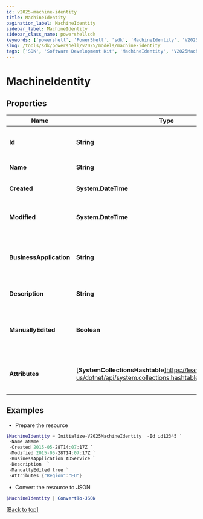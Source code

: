 ```yaml
---
id: v2025-machine-identity
title: MachineIdentity
pagination_label: MachineIdentity
sidebar_label: MachineIdentity
sidebar_class_name: powershellsdk
keywords: ['powershell', 'PowerShell', 'sdk', 'MachineIdentity', 'V2025MachineIdentity'] 
slug: /tools/sdk/powershell/v2025/models/machine-identity
tags: ['SDK', 'Software Development Kit', 'MachineIdentity', 'V2025MachineIdentity']
---
```



# MachineIdentity

## Properties

Name | Type | Description | Notes
------------ | ------------- | ------------- | -------------
**Id** | **String** | System-generated unique ID of the Object | [optional] [readonly] 
**Name** | **String** | Name of the Object | [required]
**Created** | **System.DateTime** | Creation date of the Object | [optional] [readonly] 
**Modified** | **System.DateTime** | Last modification date of the Object | [optional] [readonly] 
**BusinessApplication** | **String** | The business application that the identity represents | [required]
**Description** | **String** | Description of machine identity | [optional] 
**ManuallyEdited** | **Boolean** | Indicates if the machine identity has been manually edited | [optional] [default to $false]
**Attributes** | [**SystemCollectionsHashtable**]https://learn.microsoft.com/en-us/dotnet/api/system.collections.hashtable?view=net-9.0 | A map of custom machine identity attributes | [optional] 

## Examples

- Prepare the resource
```powershell
$MachineIdentity = Initialize-V2025MachineIdentity  -Id id12345 `
 -Name aName `
 -Created 2015-05-28T14:07:17Z `
 -Modified 2015-05-28T14:07:17Z `
 -BusinessApplication ADService `
 -Description  `
 -ManuallyEdited true `
 -Attributes {"Region":"EU"}
```

- Convert the resource to JSON
```powershell
$MachineIdentity | ConvertTo-JSON
```


[[Back to top]](#) 

